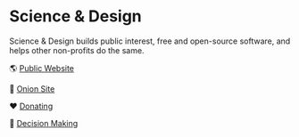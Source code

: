 # Science & Design

Science & Design builds public interest, free and open-source software, and helps other non-profits do the same. 

🌎 [Public Website](https://scidsg.org)

🧅 [Onion Site](http://kdnaygmkxz2qnb5vo4abdbvc3zyqml6ppfbf36dzsvug4eqjkckbypad.onion/)

❤️ [Donating](https://opencollective.com/scidsg#category-CONTRIBUTE)

📖 [Decision Making](https://github.com/scidsg/scidsg-website/blob/main/decision-making.md)
